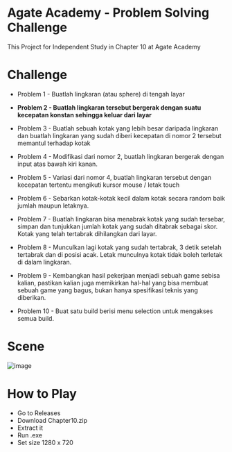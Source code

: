 # Agate Academy - Problem Solving Challenge
This Project for Independent Study in Chapter 10 at Agate Academy 

# Challenge
- Problem 1 - Buatlah lingkaran (atau sphere) di tengah layar

- **Problem 2 - Buatlah lingkaran tersebut bergerak dengan suatu kecepatan konstan sehingga keluar dari layar**

- Problem 3 - Buatlah sebuah kotak yang lebih besar daripada lingkaran dan buatlah lingkaran yang sudah diberi kecepatan di nomor 2 tersebut memantul terhadap kotak

- Problem 4 - Modifikasi dari nomor 2, buatlah lingkaran bergerak dengan input atas bawah kiri kanan.

- Problem 5 - Variasi dari nomor 4, buatlah lingkaran tersebut dengan kecepatan tertentu mengikuti kursor mouse / letak touch

- Problem 6 - Sebarkan kotak-kotak kecil dalam kotak secara random baik jumlah maupun letaknya.

- Problem 7 - Buatlah lingkaran bisa menabrak kotak yang sudah tersebar, simpan dan tunjukkan jumlah kotak yang sudah ditabrak sebagai skor. Kotak yang telah tertabrak dihilangkan dari layar.

- Problem 8 - Munculkan lagi kotak yang sudah tertabrak, 3 detik setelah tertabrak dan di posisi acak. Letak munculnya kotak tidak boleh terletak di dalam lingkaran.

- Problem 9 - Kembangkan hasil pekerjaan menjadi sebuah game sebisa kalian, pastikan kalian juga memikirkan hal-hal yang bisa membuat sebuah game yang bagus, bukan hanya spesifikasi teknis yang diberikan.

- Problem 10 - Buat satu build berisi menu selection untuk mengakses semua build.

# Scene
![image](https://user-images.githubusercontent.com/45990233/136965168-9ff50e7c-5147-472c-a52e-86141d12deeb.png)

# How to Play
- Go to Releases
- Download Chapter10.zip
- Extract it
- Run .exe
- Set size 1280 x 720


